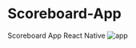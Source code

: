 # Scoreboard-App
Scoreboard App React Native
![app](https://user-images.githubusercontent.com/60626709/117066521-345bc700-acff-11eb-914d-53d25064759a.jpg)
